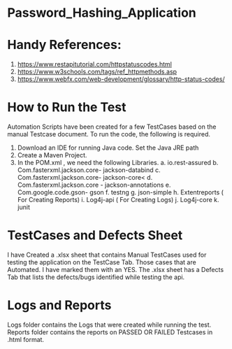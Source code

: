 # Password_Hashing_Application

# Handy References:
1. https://www.restapitutorial.com/httpstatuscodes.html
2. https://www.w3schools.com/tags/ref_httpmethods.asp
3. https://www.webfx.com/web-development/glossary/http-status-codes/

# How to Run the Test
Automation Scripts have been created for a few TestCases based on the manual Testcase document. To run the code, the following is required.
1. Download an IDE for running Java code. Set the Java JRE path
2. Create a Maven Project.
3. In the POM.xml , we need the following Libraries.
a. io.rest-assured
b. Com.fasterxml.jackson.core- jackson-databind
c. Com.fasterxml.jackson.core- jackson-core<
d. Com.fasterxml.jackson.core - jackson-annotations
e. Com.google.code.gson- gson
f. testng
g. json-simple
h. Extentreports ( For Creating Reports)
i. Log4j-api ( For Creating Logs)
j. Log4j-core 
k. junit

# TestCases and Defects Sheet
I have Created a .xlsx sheet that contains Manual TestCases used for testing the application on the TestCase Tab.
Those cases that are Automated. I have marked them with an YES.
The .xlsx sheet has a Defects Tab that lists the defects/bugs identified while testing the api.

# Logs and Reports
Logs folder contains the Logs that were created while running the test.
Reports folder contains the reports on PASSED OR FAILED Testcases in .html format.
